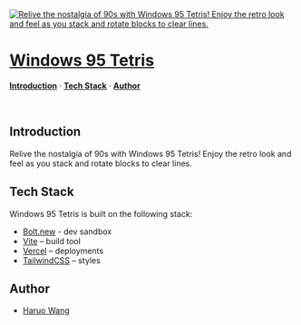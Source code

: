 <a href="https://w95tetris.vercel.app">
  <img alt="Relive the nostalgia of 90s with Windows 95 Tetris! Enjoy the retro look and feel as you stack and rotate blocks to clear lines." src="https://w95tetris.vercel.app/og.png">
  <h1>Windows 95 Tetris</h1>
</a>

<p>
  <a href="#introduction"><strong>Introduction</strong></a> ·
  <a href="#tech-stack"><strong>Tech Stack</strong></a> ·
  <a href="#author"><strong>Author</strong></a>
</p>
<br/>

## Introduction

Relive the nostalgia of 90s with Windows 95 Tetris! Enjoy the retro look and feel as you stack and rotate blocks to clear lines.

## Tech Stack

Windows 95 Tetris is built on the following stack:

- [Bolt.new](https://bolt.new) - dev sandbox
- [Vite](https://vite.dev) – build tool
- [Vercel](https://vercel.com) – deployments
- [TailwindCSS](https://tailwindcss.com) – styles

## Author

- [Haruo Wang](https://haruowang.vercel.app)